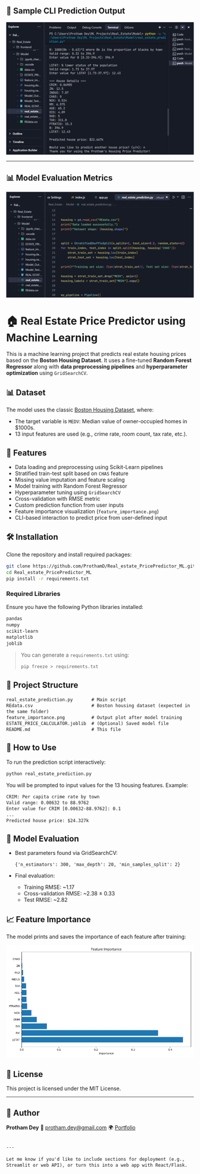 ## 🧪 Sample CLI Prediction Output

![Terminal Output](assets/terminal_output.png)

---

## 📊 Model Evaluation Metrics

![Model Metrics](assets/model_metrics.png)


# 🏠 Real Estate Price Predictor using Machine Learning

This is a machine learning project that predicts real estate housing prices based on the **Boston Housing Dataset**. It uses a fine-tuned **Random Forest Regressor** along with **data preprocessing pipelines** and **hyperparameter optimization** using `GridSearchCV`.

## 📊 Dataset

The model uses the classic [Boston Housing Dataset](https://www.cs.toronto.edu/~delve/data/boston/bostonDetail.html), where:
- The target variable is `MEDV`: Median value of owner-occupied homes in $1000s.
- 13 input features are used (e.g., crime rate, room count, tax rate, etc.).

## 🚀 Features

- Data loading and preprocessing using Scikit-Learn pipelines
- Stratified train-test split based on `CHAS` feature
- Missing value imputation and feature scaling
- Model training with Random Forest Regressor
- Hyperparameter tuning using `GridSearchCV`
- Cross-validation with RMSE metric
- Custom prediction function from user inputs
- Feature importance visualization (`feature_importance.png`)
- CLI-based interaction to predict price from user-defined input

## 🛠️ Installation

Clone the repository and install required packages:

```bash
git clone https://github.com/ProthamD/Real_estate_PricePredictor_ML.git
cd Real_estate_PricePredictor_ML
pip install -r requirements.txt
````

### Required Libraries

Ensure you have the following Python libraries installed:

```bash
pandas
numpy
scikit-learn
matplotlib
joblib
```

> You can generate a `requirements.txt` using:
>
> ```bash
> pip freeze > requirements.txt
> ```

## 📂 Project Structure

```
real_estate_prediction.py       # Main script
REdata.csv                      # Boston housing dataset (expected in the same folder)
feature_importance.png          # Output plot after model training
ESTATE_PRICE_CALCULATOR.joblib  # (Optional) Saved model file
README.md                       # This file
```

## 🧪 How to Use

To run the prediction script interactively:

```bash
python real_estate_prediction.py
```

You will be prompted to input values for the 13 housing features. Example:

```
CRIM: Per capita crime rate by town
Valid range: 0.00632 to 88.9762
Enter value for CRIM [0.00632-88.9762]: 0.1
...
Predicted house price: $24.327k
```

## 🧠 Model Evaluation

* Best parameters found via GridSearchCV:

  ```
  {'n_estimators': 300, 'max_depth': 20, 'min_samples_split': 2}
  ```

* Final evaluation:

  * Training RMSE: \~1.17
  * Cross-validation RMSE: \~2.38 ± 0.33
  * Test RMSE: \~2.82

## 📈 Feature Importance

The model prints and saves the importance of each feature after training:

![Feature Importance](feature_importance.png)

## 🧾 License

This project is licensed under the MIT License.

---

## 👤 Author

**Protham Dey**
📧 [protham.dey@gmail.com](mailto:protham.dey@gmail.com)
🌍 [Portfolio](https://prothamd.github.io/My-Portfolio-latest/)

```

---

Let me know if you'd like to include sections for deployment (e.g., Streamlit or web API), or turn this into a web app with React/Flask.
```
